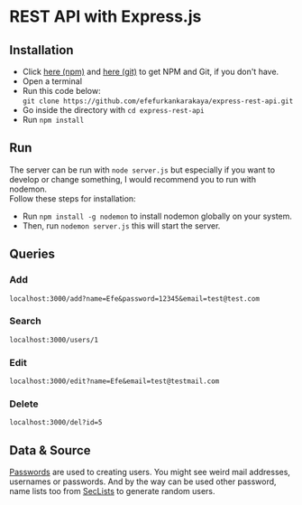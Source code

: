 # REST API with Express.js 

## Installation

* Click <a href="https://nodejs.org/en/">here (npm)</a> and <a href="https://git-scm.com/">here (git)</a> to get NPM and Git, if you don't have.
* Open a terminal 
* Run this code below: <br />
```git clone https://github.com/efefurkankarakaya/express-rest-api.git```
* Go inside the directory with ```cd express-rest-api```
* Run ```npm install```

## Run

The server can be run with ```node server.js``` but especially if you want to develop or change something, I would recommend you to run with nodemon. <br /> 
Follow these steps for installation:
* Run ```npm install -g nodemon``` to install nodemon globally on your system. 
* Then, run ```nodemon server.js``` this will start the server.

## Queries

### Add 
```localhost:3000/add?name=Efe&password=12345&email=test@test.com```

### Search
```localhost:3000/users/1```

### Edit
```localhost:3000/edit?name=Efe&email=test@testmail.com```

### Delete
```localhost:3000/del?id=5```

## Data & Source

<a href="https://github.com/danielmiessler/SecLists/blob/master/Passwords/darkweb2017-top1000.txt">Passwords</a> are used to creating users. You might see weird mail addresses, usernames or passwords. And by the way can be used other password, name lists too from <a href="https://github.com/danielmiessler/SecLists">SecLists</a> to generate random users.